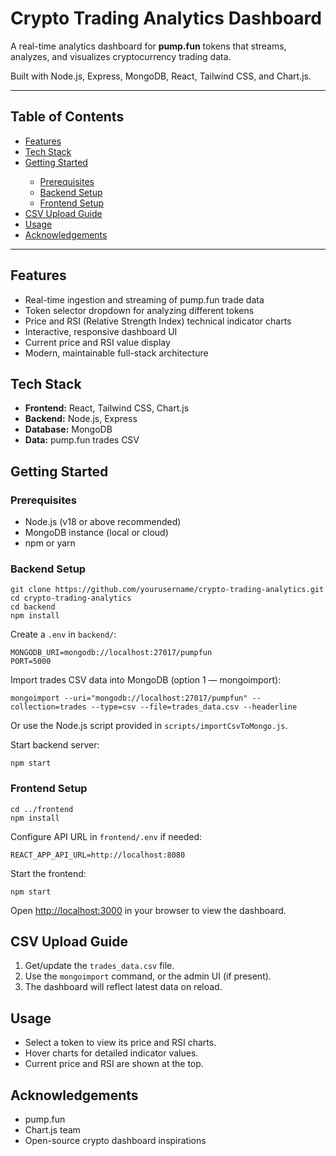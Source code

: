 <!DOCTYPE html>
<html lang="en">
<head>
  <meta charset="UTF-8">

</head>
<body>
  <h1>Crypto Trading Analytics Dashboard</h1>
  <p>
    A real-time analytics dashboard for <strong>pump.fun</strong> tokens that streams, analyzes, and visualizes cryptocurrency trading data.
  </p>
  <p>
    Built with Node.js, Express, MongoDB, React, Tailwind CSS, and Chart.js.
  </p>

  <hr>

  <h2>Table of Contents</h2>
  <ul>
    <li><a href="#features">Features</a></li>
    <li><a href="#tech-stack">Tech Stack</a></li>
    <li><a href="#getting-started">Getting Started</a></li>
    <ul>
      <li><a href="#prerequisites">Prerequisites</a></li>
      <li><a href="#backend-setup">Backend Setup</a></li>
      <li><a href="#frontend-setup">Frontend Setup</a></li>
    </ul>
    <li><a href="#csv-upload-guide">CSV Upload Guide</a></li>
    <li><a href="#usage">Usage</a></li>
    <li><a href="#acknowledgements">Acknowledgements</a></li>
  </ul>

  <hr>

  <h2 id="features">Features</h2>
  <ul>
    <li>Real-time ingestion and streaming of pump.fun trade data</li>
    <li>Token selector dropdown for analyzing different tokens</li>
    <li>Price and RSI (Relative Strength Index) technical indicator charts</li>
    <li>Interactive, responsive dashboard UI</li>
    <li>Current price and RSI value display</li>
    <li>Modern, maintainable full-stack architecture</li>
  </ul>

  <h2 id="tech-stack">Tech Stack</h2>
  <ul>
    <li><strong>Frontend:</strong> React, Tailwind CSS, Chart.js</li>
    <li><strong>Backend:</strong> Node.js, Express</li>
    <li><strong>Database:</strong> MongoDB</li>
    <li><strong>Data:</strong> pump.fun trades CSV</li>
  </ul>

  <h2 id="getting-started">Getting Started</h2>

  <h3 id="prerequisites">Prerequisites</h3>
  <ul>
    <li>Node.js (v18 or above recommended)</li>
    <li>MongoDB instance (local or cloud)</li>
    <li>npm or yarn</li>
  </ul>

  <h3 id="backend-setup">Backend Setup</h3>
  <pre><code>git clone https://github.com/yourusername/crypto-trading-analytics.git
cd crypto-trading-analytics
cd backend
npm install</code></pre>

  <p>Create a <code>.env</code> in <code>backend/</code>:</p>
  <pre><code>MONGODB_URI=mongodb://localhost:27017/pumpfun
PORT=5000</code></pre>

  <p>Import trades CSV data into MongoDB (option 1 — mongoimport):</p>
  <pre><code>mongoimport --uri="mongodb://localhost:27017/pumpfun" --collection=trades --type=csv --file=trades_data.csv --headerline</code></pre>
  <p>Or use the Node.js script provided in <code>scripts/importCsvToMongo.js</code>.</p>

  <p>Start backend server:</p>
  <pre><code>npm start</code></pre>

  <h3 id="frontend-setup">Frontend Setup</h3>
  <pre><code>cd ../frontend
npm install</code></pre>

  <p>Configure API URL in <code>frontend/.env</code> if needed:</p>
  <pre><code>REACT_APP_API_URL=http://localhost:8080</code></pre>

  <p>Start the frontend:</p>
  <pre><code>npm start</code></pre>

  <p>Open <a href="http://localhost:3000" target="_blank">http://localhost:3000</a> in your browser to view the dashboard.</p>

  <h2 id="csv-upload-guide">CSV Upload Guide</h2>
  <ol>
    <li>Get/update the <code>trades_data.csv</code> file.</li>
    <li>Use the <code>mongoimport</code> command, or the admin UI (if present).</li>
    <li>The dashboard will reflect latest data on reload.</li>
  </ol>

  <h2 id="usage">Usage</h2>
  <ul>
    <li>Select a token to view its price and RSI charts.</li>
    <li>Hover charts for detailed indicator values.</li>
    <li>Current price and RSI are shown at the top.</li>
  </ul>



  <h2 id="acknowledgements">Acknowledgements</h2>
  <ul>
    <li>pump.fun</li>
    <li>Chart.js team</li>
    <li>Open-source crypto dashboard inspirations</li>
  </ul>
</body>
</html>
